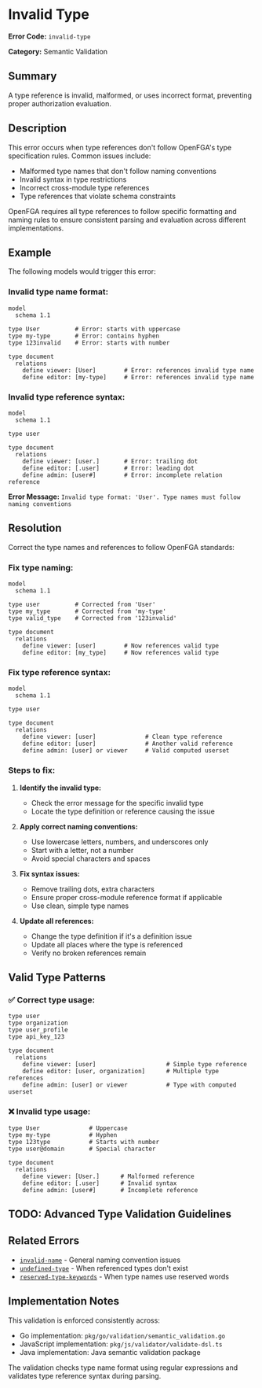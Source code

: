 # Invalid Type

**Error Code:** `invalid-type`

**Category:** Semantic Validation

## Summary

A type reference is invalid, malformed, or uses incorrect format, preventing proper authorization evaluation.

## Description

This error occurs when type references don't follow OpenFGA's type specification rules. Common issues include:
- Malformed type names that don't follow naming conventions
- Invalid syntax in type restrictions
- Incorrect cross-module type references
- Type references that violate schema constraints

OpenFGA requires all type references to follow specific formatting and naming rules to ensure consistent parsing and evaluation across different implementations.

## Example

The following models would trigger this error:

### Invalid type name format:
```
model
  schema 1.1

type User          # Error: starts with uppercase
type my-type       # Error: contains hyphen  
type 123invalid    # Error: starts with number

type document
  relations
    define viewer: [User]        # Error: references invalid type name
    define editor: [my-type]     # Error: references invalid type name
```

### Invalid type reference syntax:
```
model
  schema 1.1

type user

type document
  relations
    define viewer: [user.]       # Error: trailing dot
    define editor: [.user]       # Error: leading dot
    define admin: [user#]        # Error: incomplete relation reference
```

**Error Message:** `Invalid type format: 'User'. Type names must follow naming conventions`

## Resolution

Correct the type names and references to follow OpenFGA standards:

### Fix type naming:
```
model
  schema 1.1

type user          # Corrected from 'User' 
type my_type       # Corrected from 'my-type'
type valid_type    # Corrected from '123invalid'

type document
  relations
    define viewer: [user]        # Now references valid type
    define editor: [my_type]     # Now references valid type
```

### Fix type reference syntax:
```
model
  schema 1.1

type user

type document
  relations
    define viewer: [user]              # Clean type reference
    define editor: [user]              # Another valid reference
    define admin: [user] or viewer     # Valid computed userset
```

### Steps to fix:

1. **Identify the invalid type:**
   - Check the error message for the specific invalid type
   - Locate the type definition or reference causing the issue

2. **Apply correct naming conventions:**
   - Use lowercase letters, numbers, and underscores only
   - Start with a letter, not a number
   - Avoid special characters and spaces

3. **Fix syntax issues:**
   - Remove trailing dots, extra characters
   - Ensure proper cross-module reference format if applicable
   - Use clean, simple type names

4. **Update all references:**
   - Change the type definition if it's a definition issue
   - Update all places where the type is referenced
   - Verify no broken references remain

## Valid Type Patterns

### ✅ Correct type usage:
```
type user
type organization  
type user_profile
type api_key_123

type document
  relations
    define viewer: [user]                    # Simple type reference
    define editor: [user, organization]      # Multiple type references
    define admin: [user] or viewer           # Type with computed userset
```

### ❌ Invalid type usage:
```
type User              # Uppercase
type my-type           # Hyphen
type 123type           # Starts with number
type user@domain       # Special character

type document
  relations
    define viewer: [User.]      # Malformed reference
    define editor: [.user]      # Invalid syntax
    define admin: [user#]       # Incomplete reference
```

## TODO: Advanced Type Validation Guidelines

<!-- TODO: Add guidance for:
- Complex type naming strategies for large authorization models
- Cross-module type reference best practices
- Type versioning and compatibility considerations
- Performance implications of different type structures
- Migration strategies for fixing invalid type names in existing models
-->

## Related Errors

- [`invalid-name`](./invalid-name.md) - General naming convention issues
- [`undefined-type`](./undefined-type.md) - When referenced types don't exist
- [`reserved-type-keywords`](./reserved-type-keywords.md) - When type names use reserved words

## Implementation Notes

This validation is enforced consistently across:
- Go implementation: `pkg/go/validation/semantic_validation.go`
- JavaScript implementation: `pkg/js/validator/validate-dsl.ts`
- Java implementation: Java semantic validation package

The validation checks type name format using regular expressions and validates type reference syntax during parsing.
